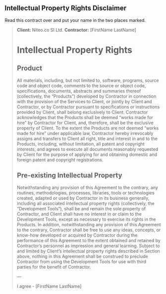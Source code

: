 
## Intellectual Property Rights Disclaimer

Read this contract over and put your name in the two places marked.

> **Client:** Niteo.co SI Ltd.
> **Contractor:** [FirstName LastName]
> 
> # Intellectual Property Rights
> 
> ## Product
> 
> All materials, including, but not limited to, software, programs, source code and object code, comments to the source or object code, specifications, documents, abstracts and summaries thereof (collectively, the “Products”) developed by Contractor in connection with the provision of the Services to Client, or jointly by Client and Contractor, or by Contractor pursuant to specifications or instructions provided by Client, shall belong exclusively to Client. Contractor acknowledges that the Products shall be deemed “works made for hire” by Contractor for Client, and, therefore, shall be the exclusive property of Client. To the extent the Products are not deemed “works made for hire” under applicable law, Contractor hereby irrevocably assigns and transfers to Client all right, title and interest in and to the Products, including, without limitation, all patent and copyright interests, and agrees to execute all documents reasonably requested by Client for the purpose of applying for and obtaining domestic and foreign patent and copyright registrations.
> 
> 
> ## Pre-existing Intellectual Property
> 
> Notwithstanding any provision of this Agreement to the contrary, any routines, methodologies, processes, libraries, tools or technologies created, adapted or used by Contractor in its business generally, including all associated intellectual property rights (collectively, the “Development Tools”), shall be and remain the sole property of Contractor, and Client shall have no interest in or claim to the Development Tools, except as necessary to exercise its rights in the Products. In addition, notwithstanding any provision of this Agreement to the contrary, Contractor shall be free to use any ideas, concepts, or know-how developed or acquired by Contractor during the performance of this Agreement to the extent obtained and retained by Contractor’s personnel as impression and general learning. Subject to and limited by Client’s intellectual property rights described in Section above, nothing in this Agreement shall be construed to preclude Contractor from using the Development Tools for use with third parties for the benefit of Contractor.
> 
> —
> 
> I agree - [FirstName LastName]
> 
